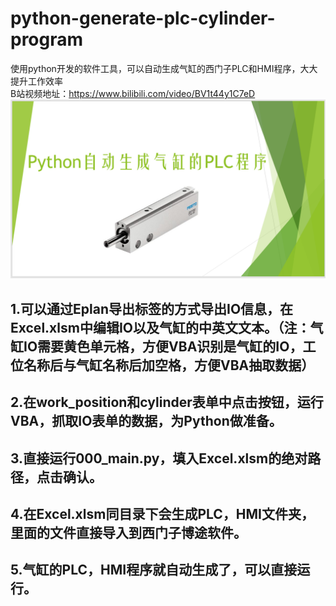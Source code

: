 # python-generate-plc-cylinder-program
使用python开发的软件工具，可以自动生成气缸的西门子PLC和HMI程序，大大提升工作效率  
B站视频地址：https://www.bilibili.com/video/BV1t44y1C7eD  
![image](https://github.com/siesen/python-generate-plc-cylinder-program/blob/main/main.PNG)
## 1.可以通过Eplan导出标签的方式导出IO信息，在Excel.xlsm中编辑IO以及气缸的中英文文本。（注：气缸IO需要黄色单元格，方便VBA识别是气缸的IO，工位名称后与气缸名称后加空格，方便VBA抽取数据）
## 2.在work_position和cylinder表单中点击按钮，运行VBA，抓取IO表单的数据，为Python做准备。
## 3.直接运行000_main.py，填入Excel.xlsm的绝对路径，点击确认。
## 4.在Excel.xlsm同目录下会生成PLC，HMI文件夹，里面的文件直接导入到西门子博途软件。
## 5.气缸的PLC，HMI程序就自动生成了，可以直接运行。
